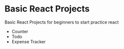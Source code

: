 # Basic React Projects
Basic React Projects for beginners to start practice react
- Counter
- Todo
- Expense Tracker
